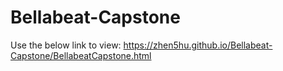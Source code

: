# Bellabeat-Capstone
Use the below link to view:
https://zhen5hu.github.io/Bellabeat-Capstone/BellabeatCapstone.html
